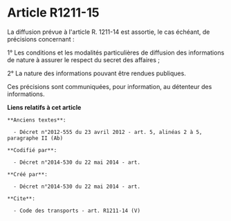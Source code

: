 # Article R1211-15

La diffusion prévue à l'article R. 1211-14 est assortie, le cas échéant, de précisions concernant : 

1° Les conditions et les modalités particulières de diffusion des informations de nature à assurer le respect du secret des
affaires ; 

2° La nature des informations pouvant être rendues publiques. 

Ces précisions sont communiquées, pour information, au détenteur des informations.

**Liens relatifs à cet article**

	**Anciens textes**:

	  - Décret n°2012-555 du 23 avril 2012 - art. 5, alinéas 2 à 5, paragraphe II (Ab)

	**Codifié par**:

	  - Décret n°2014-530 du 22 mai 2014 - art.

	**Créé par**:

	  - Décret n°2014-530 du 22 mai 2014 - art.

	**Cite**:

	  - Code des transports - art. R1211-14 (V)
